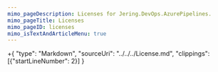 ```yaml
---
mimo_pageDescription: Licenses for Jering.DevOps.AzurePipelines.
mimo_pageTitle: Licenses
mimo_pageID: licenses
mimo_isTextAndArticleMenu: true
---
```


+{
    "type": "Markdown",
    "sourceUri": "../../../License.md",
    "clippings": [{"startLineNumber": 2}]
}